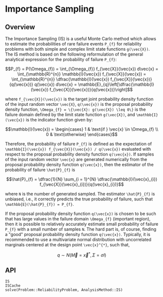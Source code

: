 # Importance Sampling

## Overview

The Importance Sampling (IS) is a useful Monte Carlo method which allows to estimate the probabilities of rare failure events ``P_{f}`` for reliability problems with both simple and complex limit state functions ``g(\vec{X})``. The IS method is based on the following reformulation of the general analytical expression for the probability of failure ``P_{f}``:

```math
P_{f} = P(\Omega_{f}) = \int_{\Omega_{f}} f_{\vec{X}}(\vec{x}) d\vec{x} = \int_{\mathbb{R}^{n}} \mathbb{I}(\vec{x}) f_{\vec{X}}(\vec{x}) = \int_{\mathbb{R}^{n}} \dfrac{\mathbb{I}(\vec{x}) f_{\vec{X}}(\vec{x})}{q(\vec{x})} q(\vec{x}) d\vec{x} = \mathbb{E}_{q}\left[\dfrac{\mathbb{I}(\vec{x}) f_{\vec{X}}(\vec{x})}{q(\vec{x})}\right]
```

where ``f_{\vec{X}}(\vec{x})`` is the target joint probability density function of the input random vector ``\vec{X}``, ``q(\vec{x})`` is the proposal probability density function, ``\Omega_{f} = \{\vec{X}: g(\vec{X}) \leq 0\}`` is the failure domain defined by the limit state function ``g(\vec{X})``, and ``\mathbb{I}(\vec{x})`` is the indicator function given by:

```math
\mathbb{I}(\vec{x}) = 
\begin{cases}
    1 & \text{if } \vec{x} \in \Omega_{f} \\
    0 & \text{otherwise}
\end{cases}
```

Therefore, the probability of failure ``P_{f}`` is defined as the expectation of ``\mathbb{I}(\vec{x}) f_{\vec{X}}(\vec{x}) / q(\vec{x})`` evaluated with respect to the proposal probability density function ``q(\vec{x})``. If samples of the input random vector ``\vec{x}`` are generated numerically from the proposal probability density function ``q(\vec{x})``, then the estimator of the probability of failure ``\hat{P}_{f}`` is

```math
\hat{P}_{f} = \dfrac{1}{N} \sum_{i = 1}^{N} \dfrac{\mathbb{I}(\vec{x}_{i}) f_{\vec{X}}(\vec{x}_{i})}{q(\vec{x}_{i})}
```

where ``N`` is the number of generated sampled. The estimator ``\hat{P}_{f}`` is unbiased, i.e., it correctly predicts the true probability of failure, such that  ``\mathbb{E}(\hat{P}_{f}) = P_{f}``.

If the proposal probability density function ``q(\vec{x})`` is chosen to be such that has large values in the failure domain ``\Omega_{f}`` (important region), then it is possible to relatively accurately estimate small probability of failure ``P_{f}`` with a small number of samples ``N``. The hard part is, of course, finding a "good" proposal probability density function ``q(\vec{x})``. Typically, it is recommended to use a multivariate normal distribution with uncorrelated marginals centered at the design point ``\vec{x}^{*}``, such that,

```math
q \sim N(\vec{M} = \vec{x}^{*}, \Sigma = \sigma I)
```

## API

```@docs
IS
ISCache
solve(Problem::ReliabilityProblem, AnalysisMethod::IS)
```